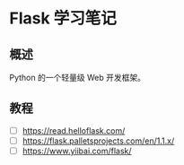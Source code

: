 # Flask 学习笔记
## 概述
Python 的一个轻量级 Web 开发框架。

## 教程
+ [ ] https://read.helloflask.com/
+ [ ] https://flask.palletsprojects.com/en/1.1.x/
+ [ ] https://www.yiibai.com/flask/